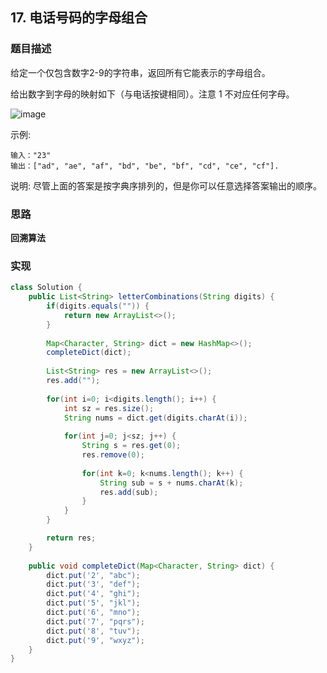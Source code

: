 ## 17. 电话号码的字母组合

### 题目描述

给定一个仅包含数字2-9的字符串，返回所有它能表示的字母组合。

给出数字到字母的映射如下（与电话按键相同）。注意 1 不对应任何字母。

![image](https://imgconvert.csdnimg.cn/aHR0cHM6Ly9hc3NldHMubGVldGNvZGUtY24uY29tL2FsaXl1bi1sYy11cGxvYWQvb3JpZ2luYWxfaW1hZ2VzLzE3X3RlbGVwaG9uZV9rZXlwYWQucG5n?x-oss-process=image/format,png)

示例:

    输入："23"
    输出：["ad", "ae", "af", "bd", "be", "bf", "cd", "ce", "cf"].

说明:
尽管上面的答案是按字典序排列的，但是你可以任意选择答案输出的顺序。

### 思路

**回溯算法**

### 实现

```java
class Solution {
    public List<String> letterCombinations(String digits) {
        if(digits.equals("")) {
            return new ArrayList<>();
        }
        
        Map<Character, String> dict = new HashMap<>();
        completeDict(dict);
        
        List<String> res = new ArrayList<>();
        res.add("");
        
        for(int i=0; i<digits.length(); i++) {
            int sz = res.size();
            String nums = dict.get(digits.charAt(i));
            
            for(int j=0; j<sz; j++) {
                String s = res.get(0);
                res.remove(0);
                
                for(int k=0; k<nums.length(); k++) {
                    String sub = s + nums.charAt(k);
                    res.add(sub);
                }
            }
        }

        return res;
    }
    
    public void completeDict(Map<Character, String> dict) {
        dict.put('2', "abc");
        dict.put('3', "def");
        dict.put('4', "ghi");
        dict.put('5', "jkl");
        dict.put('6', "mno");
        dict.put('7', "pqrs");
        dict.put('8', "tuv");
        dict.put('9', "wxyz");
    }
}
```
